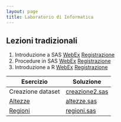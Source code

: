```yaml
---
layout: page
title: Laboratorio di Informatica
---
```

 
## Lezioni tradizionali

1.  Introduzione a SAS [WebEx]() [Registrazione]()
1.  Procedure in   SAS [WebEx]() [Registrazione]()
1.  Introduzione a R   [WebEx]() [Registrazione]()



| Esercizio         | Soluzione                                                                               |
| ---------------   | -------------                                                                           |
| Creazione dataset | [creazione2.sas](https://gdv.github.io/laboratorio-informatica/Esercizi/creazione2.sas) |
| [Altezze](https://github.io/gdv/laboratorio-informatica/testi/02-altezze.md) | [altezze.sas](https://github.io/gdv/laboratorio-informatica/Esercizi/altezze.sas)       |
| [Regioni](testi/03-regioni) | [regioni.sas](Esercizi/regioni.sas) |


